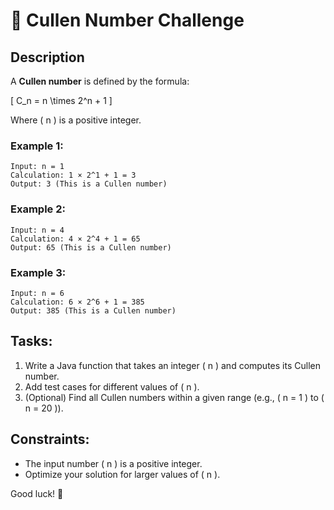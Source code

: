 # 🎯 Cullen Number Challenge

## Description
A **Cullen number** is defined by the formula:

\[
C_n = n \times 2^n + 1
\]

Where \( n \) is a positive integer.

### Example 1:
```
Input: n = 1  
Calculation: 1 × 2^1 + 1 = 3  
Output: 3 (This is a Cullen number)
```

### Example 2:
```
Input: n = 4  
Calculation: 4 × 2^4 + 1 = 65  
Output: 65 (This is a Cullen number)
```

### Example 3:
```
Input: n = 6  
Calculation: 6 × 2^6 + 1 = 385  
Output: 385 (This is a Cullen number)
```

## Tasks:
1. Write a Java function that takes an integer \( n \) and computes its Cullen number.
2. Add test cases for different values of \( n \).
3. (Optional) Find all Cullen numbers within a given range (e.g., \( n = 1 \) to \( n = 20 \)).

## Constraints:
- The input number \( n \) is a positive integer.
- Optimize your solution for larger values of \( n \).

Good luck! 🚀

